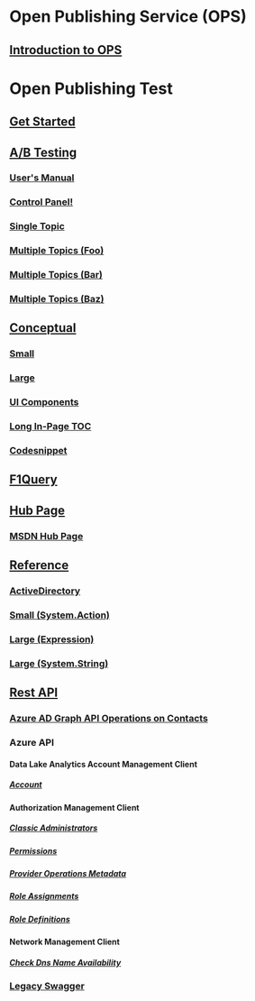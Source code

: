# Open Publishing Service (OPS)
## [Introduction to OPS](https://ppe.msdn.microsoft.com/en-us/openpublishing/docs?branch=master)
# Open Publishing Test
## [Get Started](index.md)
## [A/B Testing](./abtesting/index.md)
### [User's Manual](./abtesting/users-manual-content.md)
### [Control Panel!](./abtesting/control-panel.md)
### [Single Topic](./abtesting/single-topic.md)
### [Multiple Topics (Foo)](./abtesting/multiple-topics-foo.md)
### [Multiple Topics (Bar)](./abtesting/multiple-topics-bar.md)
### [Multiple Topics (Baz)](./abtesting/multiple-topics-baz.md)
## [Conceptual](./conceptual/index.md)
### [Small](./conceptual/small.md)
### [Large](./conceptual/large.md)
### [UI Components](./conceptual/ui-components.md)
### [Long In-Page TOC](./conceptual/long-in-page-toc.md)
### [Codesnippet](./conceptual/team.md)
## [F1Query](./f1query/index.md)
## [Hub Page](./hubpage/index.md)
### [MSDN Hub Page](./hubpage/msdn.md)
## [Reference](./reference/index.md)
### [ActiveDirectory](./reference/Microsoft.IdentityModel.Clients.ActiveDirectory.yml)
### [Small (System.Action)](./reference/System.Action.yml)
### [Large (Expression)](./reference/System.Linq.Expressions.Expression.yml)
### [Large (System.String)](./reference/System.String.yml)
## [Rest API](./restapi/index.md)
### [Azure AD Graph API Operations on Contacts](./restapi/contacts_swagger2.json)
### Azure API
#### Data Lake Analytics Account Management Client
##### [Account](./restapi/azure/account/Account.json)
#### Authorization Management Client
##### [Classic Administrators](./restapi/azure/authorization/ClassicAdministrators.json)
##### [Permissions](./restapi/azure/authorization/Permissions.json)
##### [Provider Operations Metadata](./restapi/azure/authorization/ProviderOperationsMetadata.json)
##### [Role Assignments](./restapi/azure/authorization/RoleAssignments.json)
##### [Role Definitions](./restapi/azure/authorization/RoleDefinitions.json)
#### Network Management Client
##### [Check Dns Name Availability](./restapi/azure/network/CheckDnsNameAvailability.json)
### [Legacy Swagger](./swagger/build.md)
